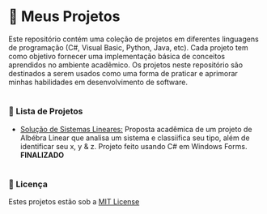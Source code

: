 # 🔗 Meus Projetos
Este repositório contém uma coleção de projetos em diferentes linguagens de programação (C#, Visual Basic, Python, Java, etc). Cada projeto tem como objetivo fornecer uma implementação básica de conceitos aprendidos no ambiente acadêmico. Os projetos neste repositório são destinados a serem usados como uma forma de praticar e aprimorar minhas habilidades em desenvolvimento de software.

# <h3>🔗 Lista de Projetos </h3>

* [Solução de Sistemas Lineares:](https://github.com/gicypriano/projetos-dotnet/tree/main/solucao-sistemas-lineares/solucaodesistemas) Proposta acadêmica de um projeto de Albébra Linear que analisa um sistema e classiifica seu tipo, além de identificar seu x, y & z. Projeto feito usando C# em Windows Forms. **FINALIZADO**

# <h3> 🔗 Licença</h3>

Estes projetos estão sob a [MIT License](https://github.com/gicypriano/projetos-dotnet/blob/main/LICENSE)
